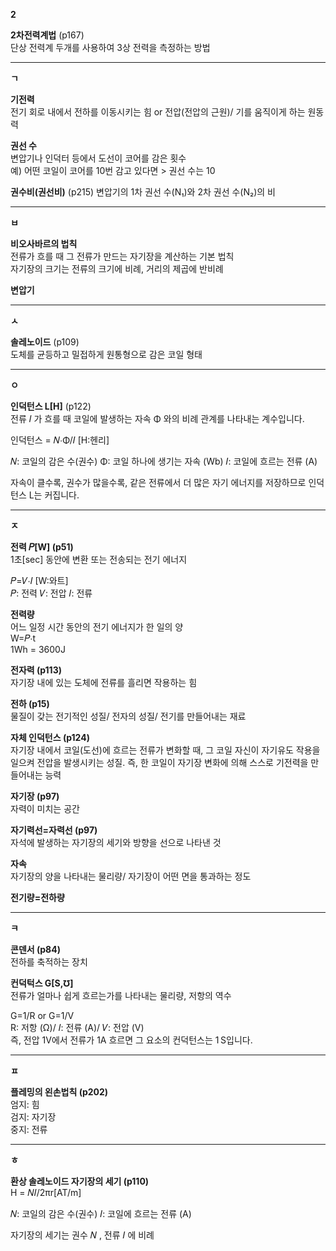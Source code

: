 **2**

**2차전력계법** (p167)  
단상 전력계 두개를 사용하여 3상 전력을 측정하는 방법
*******************************************************************************

**ㄱ**

**기전력**  
전기 회로 내에서 전하를 이동시키는 힘 or 전압(전압의 근원)/ 기를 움직이게 하는 원동력  

**권선 수**  
변압기나 인덕터 등에서 도선이 코어를 감은 횟수  
예) 어떤 코일이 코어를 10번 감고 있다면 > 권선 수는 10

**권수비(권선비)** (p215)
변압기의 1차 권선 수(N₁)와 2차 권선 수(N₂)의 비  
*******************************************************************************

**ㅂ**

**비오사바르의 법칙**  
전류가 흐를 때 그 전류가 만드는 자기장을 계산하는 기본 법칙  
자기장의 크기는 전류의 크기에 비례, 거리의 제곱에 반비례  

**변압기**

*******************************************************************************

**ㅅ**

**솔레노이드** (p109)  
도체를 균등하고 밀접하게 원통형으로 감은 코일 형태

*******************************************************************************

**ㅇ**

**인덕턴스 L[H]**  (p122)  
전류 𝐼 가 흐를 때 코일에 발생하는 자속 Φ 와의 비례 관계를 나타내는 계수입니다.

인덕턴스 = 𝑁⋅Φ/𝐼 [H:헨리]

𝑁: 코일의 감은 수(권수)
Φ: 코일 하나에 생기는 자속 (Wb)
𝐼: 코일에 흐르는 전류 (A)  

자속이 클수록, 권수가 많을수록, 
같은 전류에서 더 많은 자기 에너지를 저장하므로 인덕턴스 L는 커집니다.

*******************************************************************************

**ㅈ**

**전력 𝑃[W] (p51)**  
1초[sec] 동안에 변환 또는 전송되는 전기 에너지  

𝑃=𝑉⋅𝐼 [W:와트]  
𝑃: 전력
𝑉: 전압
𝐼: 전류  

**전력량**  
어느 일정 시간 동안의 전기 에너지가 한 일의 양  
W=𝑃⋅t  
1Wh = 3600J

**전자력 (p113)**  
자기장 내에 있는 도체에 전류를 흘리면 작용하는 힘  

**전하 (p15)**  
물질이 갖는 전기적인 성질/ 전자의 성질/ 전기를 만들어내는 재료  

**자체 인덕턴스 (p124)**  
자기장 내에서 코일(도선)에 흐르는 전류가 변화할 때, 그 코일 자신이 자기유도 작용을
일으켜 전압을 발생시키는 성질.
즉, 한 코일이 자기장 변화에 의해 스스로 기전력을 만들어내는 능력  

**자기장 (p97)**  
자력이 미치는 공간  

**자기력선=자력선 (p97)**  
자석에 발생하는 자기장의 세기와 방향을 선으로 나타낸 것  

**자속**  
자기장의 양을 나타내는 물리량/ 자기장이 어떤 면을 통과하는 정도  

**전기량=전하량**

*******************************************************************************

**ㅋ**

**콘덴서 (p84)**  
전하를 축적하는 장치  

**컨덕턱스 G[S,℧]**  
전류가 얼마나 쉽게 흐르는가를 나타내는 물리량, 저항의 역수  

G=1/R or G=1/V  
R: 저항 (Ω)/ 𝐼: 전류 (A)/ 𝑉: 전압 (V)  
즉, 전압 1V에서 전류가 1A 흐르면 그 요소의 컨덕턴스는 1 S입니다.


*******************************************************************************  
**ㅍ**  

**플레밍의 왼손법칙 (p202)**  
엄지: 힘  
검지: 자기장  
중지: 전류  

*******************************************************************************

**ㅎ**

**환상 솔레노이드 자기장의 세기 (p110)**  
H = 𝑁𝐼/2πr[AT/m]

𝑁: 코일의 감은 수(권수)
𝐼: 코일에 흐르는 전류 (A)

자기장의 세기는 권수 𝑁 , 전류 𝐼 에 비례
